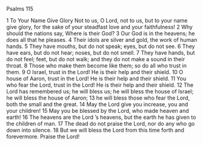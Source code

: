 Psalms 115

1	To Your Name Give Glory Not to us, O Lord, not to us, but to your name give glory, for the sake of your steadfast love and your faithfulness!
2	Why should the nations say, Where is their God?
3	Our God is in the heavens; he does all that he pleases.
4	Their idols are silver and gold, the work of human hands.
5	They have mouths, but do not speak; eyes, but do not see.
6	They have ears, but do not hear; noses, but do not smell.
7	They have hands, but do not feel; feet, but do not walk; and they do not make a sound in their throat.
8	Those who make them become like them; so do all who trust in them.
9	O Israel, trust in the Lord! He is their help and their shield.
10	O house of Aaron, trust in the Lord! He is their help and their shield.
11	You who fear the Lord, trust in the Lord! He is their help and their shield.
12	The Lord has remembered us; he will bless us; he will bless the house of Israel; he will bless the house of Aaron;
13	he will bless those who fear the Lord, both the small and the great.
14	May the Lord give you increase, you and your children!
15	May you be blessed by the Lord, who made heaven and earth!
16	The heavens are the Lord ’s heavens, but the earth he has given to the children of man.
17	The dead do not praise the Lord, nor do any who go down into silence.
18	But we will bless the Lord from this time forth and forevermore. Praise the Lord!

